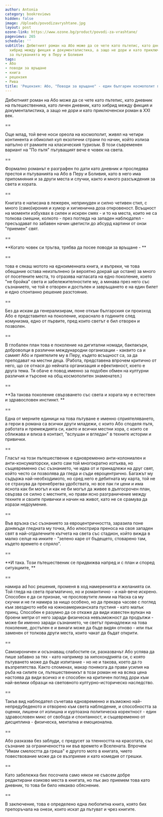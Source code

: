 ```yaml
---
author: Antonia
category: bookreviews
hidden: false
image: /Uploads/povodizavryshtane.jpg
layout: post
ozone-link: https://www.ozone.bg/product/povodi-za-vrashtane/
pageviews: 265
schedule: ''
subtitle: Дебютният роман на Або може да се чете като пътепис, като дневник, като
  хибрид между фикция и документалистика, а защо не дори и като приключенски роман
  за пътуванията му в Перу и Боливия
tags:
- Або
- поводи за връщане
- книга
- рецензия
- Рива
title: 'Рецензия: Або, "Поводи за връщане" - един българин космополит по пътя'
---
```


Дебютният роман на Або може да се чете като пътепис, като дневник на пътешественика, като личен дневник, като хибрид между фикция и документалистика, а защо не дори и като приключенски роман в XXI век. 

\==

Още млад, той вече носи ореола на космополит, живял на четири континента и обиколил куп екзотични страни по начин, който излиза напълно от рамките на класическия туризъм. В този съвременен вариант на "По пътя" пътуващият вече е човек на света.  

\==

Формално романът е разграфен по дати като дневник и проследява престоя и пътуванията на Або в Перу и Боливия, като в него има припомняния и за други места и случки, както и много разсъждения за света и хората. 

\==

Книгата е написана в лежерен, непринуден и силно четивен стил, с много (само)ирония и хумор и хигиенична доза откровеност. Всъщност на моменти избухвах в силен и искрен смях - и то на места, които не са толкова смешни, колкото - през погледа на западен наблюдател - пресъздават по забавен начин цветисти до абсурд картини от онзи "приемен" свят. 

\==

**Когато човек си тръгва, трябва да посее поводи за връщане - **

\==

това е сякаш мотото на едноименната книга, и въпреки, че това обещание остава неизпълнено (и вероятно докрай ще остане) за много от посетените места, то отразява нагласата на едно поколение, което "не бройка" света и забележителностите му, а минава през него със съзнанието, че той е отворен и достъпен и завръщането е на един билет и едно спонтанно решение разстояние. 

\==

Без да искам да генерализирам, поне откъм българския си произход Або е представител на поколение, израснало в годините след комунизма, едно от първите, пред които светът е бил отворен и позволен. 

\==

В глобален план това е поколение на дигитални номади, бакпакъри, доброволци в различни международни организации - каквито са и самият Або и приятелите му в Перу, където всъщност са, за да преподават на местни деца. (Работа, представена впрочем критично от него, що се отнася до нейната организация и ефективност, което е друга тема. Тя обаче е повод именно за подобен обмен на културни различия и търсене на общ космополитен знаменател.)

\==

**За такова поколение свързването със света и хората му е естествен и здравословен инстинкт.  **

\==

Една от мерните единици на това пътуване е именно сприятеляването, а герои в романа са всички други младежи, с които Або споделя пътя, работата и премеждията си, както и всички местни хора, с които се сближава и влиза в контакт, "вслушан и вгледан" в техните истории и привички. 

\==

Гласът на този пътешественик е едновременно анти-колониален и анти-консуматорски, както сам той многократно изтъква, но същевременно със съзнанието, че идва от и принадлежи на друг свят, който често си позволява да гледа и съди евроцентрично. Багажът му съдържа най-необходимото, но сред него е дебитната му карта, той не се страхува да пренебрегва удобствата, но все пак ги цени и има яснота как би могъл и как не би могъл да живее в дългосрочен план, свързва се силно с местните, но прави ясно разграничение между техните и своите привички и начин на живот, като не се срамува да изрази недоумение. 

\==

Във връзка със съзнанието за евроцентричността, заразила поне донякъде гледната му точка, Або илюстрира преноса на своя западен свят в най-отдалечните кътчета на света със стадион, който вижда в малко селце на инките - "зелено каре от бъдещето, стоварено там, където времето е спряло".

\== 

**И така. Този пътешественик се придвижва напред и с план и според ситуациите, **

\==

намира ad hoc решения, променя в ход намеренията и желанията си. Той гледа на света прагматично, но и романтично - и най-вече искрено. Способен е да си признае, че прословутите линии на Наска са му скучни и не ги намира за нищо особено, но да прекара часове с поглед към звездното небе на южноамериканската пустиня - като малък принц. Способен е разумно да се откаже да види известен вулкан на броени метри от него заради физическа невъзможност да продължи - може би именно заради съзнанието, че светът принадлежи на това поколение, достъпен е и винаги може да бъде видян отново - или пък заменен от толкова други места, които чакат да бъдат открити. 

\==

Самоироничен и осъзнаващ слабостите си, разказвачът Або успява да пише забавно за тях - като например за хипохондрията си, с която пътуването може да бъде изпитание - но не и такова, което да го възпрепятства. Както споменах, макар понякога да прави усилия на ръба на силите си, пътешественикът в този роман не на всяка цена настоява да види всичко и е способен на критичен поглед дори към най-велики образци на световното културно-историческо наследство.

\==

Такъв вид наблюдател съчетава едновременно и възможно най-непредубеденото и отворено към света наблюдение, и способността за оценки, лишени от излишна и куртоазна политическа коректност - един здравословен микс от свобода и спонтанност, и същевременно от дисциплина - физическа, ментална и емоционална.

\==

Або разказва без заблуди, с предусет за тленността на красотата, със съзнание за ограничеността ни във времето и Вселената. Впрочем "Имам смелостта да греша" е другото мото в книгата, чието повествование може да се възприеме и като комедия от грешки. 

\==

Като забележка бих посочила само някои не съвсем добре редактирани езиково места в книгата, но пък ако приемем това като дневник, то това би било някакво обяснение. 

\==

В заключение, това е определено една любопитна книга, която бих препоръчала на онези, които искат да пътуват и чрез книгите.